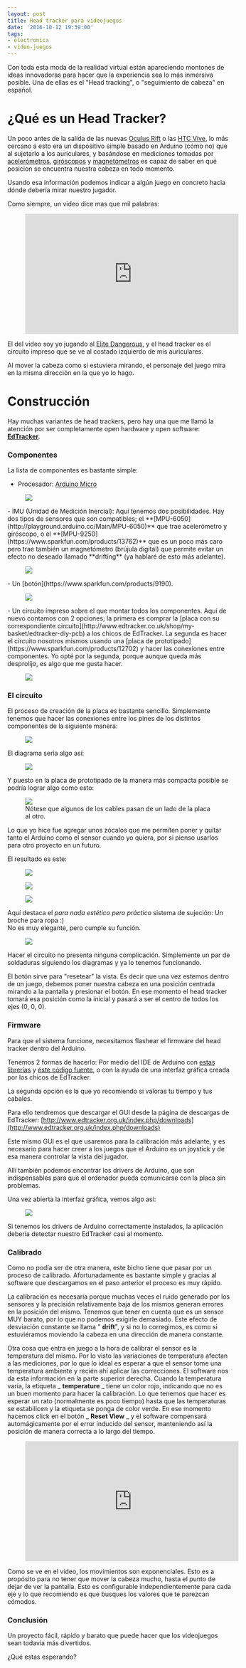 ```yaml
---
layout: post
title: Head tracker para videojuegos
date: '2016-10-12 19:39:00'
tags:
- electronica
- video-juegos
---
```


Con toda esta moda de la realidad virtual están apareciendo montones de ideas innovadoras para hacer que la experiencia sea lo más inmersiva posible. Una de ellas es el "Head tracking", o "seguimiento de cabeza" en español.

# ¿Qué es un Head Tracker?

Un poco antes de la salida de las nuevas [Oculus Rift](https://www3.oculus.com/en-us/rift/) o las [HTC Vive](https://www.vive.com/eu/product/), lo más cercano a esto era un dispositivo simple basado en Arduino (cómo no) que al sujetarlo a los auriculares, y basándose en mediciones tomadas por [acelerómetros](https://es.wikipedia.org/wiki/Aceler%C3%B3metro), [giróscopos](https://es.wikipedia.org/wiki/Gir%C3%B3scopo) y [magnetómetros](https://es.wikipedia.org/wiki/Magnet%C3%B3metro) es capaz de saber en qué posicion se encuentra nuestra cabeza en todo momento.

Usando esa información podemos indicar a algún juego en concreto hacia dónde debería mirar nuestro jugador.

Como siempre, un video dice mas que mil palabras:

<figure class="kg-embed-card"><iframe width="480" height="270" src="https://www.youtube.com/embed/GazOjrQ30fo?feature=oembed" frameborder="0" allow="autoplay; encrypted-media" allowfullscreen></iframe></figure>

El del video soy yo jugando al [Elite Dangerous](https://www.elitedangerous.com/), y el head tracker es el circuito impreso que se ve al costado izquierdo de mis auriculares.

Al mover la cabeza como si estuviera mirando, el personaje del juego mira en la misma dirección en la que yo lo hago.

# Construcción

Hay muchas variantes de head trackers, pero hay una que me llamó la atención por ser completamente open hardware y open software: **[EdTracker](http://www.edtracker.org.uk/)**.

### Componentes

La lista de componentes es bastante simple:

- Procesador: [Arduino Micro](https://www.arduino.cc/en/Main/ArduinoBoardMicro)
<figure class="kg-image-card"><img src="/content/images/2018/08/arduino.jpg" class="kg-image"></figure>
- IMU (Unidad de Medición Inercial): Aquí tenemos dos posibilidades. Hay dos tipos de sensores que son compatibles; el **[MPU-6050](http://playground.arduino.cc/Main/MPU-6050)** que trae acelerómetro y giróscopo, o el **[MPU-9250](https://www.sparkfun.com/products/13762)** que es un poco más caro pero trae también un magnetómetro (brújula digital) que permite evitar un efecto no deseado llamado **drifting** (ya hablaré de esto más adelante). &nbsp;
<figure class="kg-image-card"><img src="/content/images/2018/08/accelerometer.jpg" class="kg-image"></figure>
- Un [botón](https://www.sparkfun.com/products/9190). 
<figure class="kg-image-card"><img src="/content/images/2018/08/button.jpg" class="kg-image"></figure>
- Un circuito impreso sobre el que montar todos los componentes. Aquí de nuevo contamos con 2 opciones; la primera es comprar la [placa con su correspondiente circuito](http://www.edtracker.co.uk/shop/my-basket/edtracker-diy-pcb) a los chicos de EdTracker. La segunda es hacer el circuito nosotros mismos usando una [placa de prototipado](https://www.sparkfun.com/products/12702) y hacer las conexiones entre componentes. Yo opté por la segunda, porque aunque queda más desprolijo, es algo que me gusta hacer. 
<figure class="kg-image-card"><img src="/content/images/2018/08/protoboard.jpg" class="kg-image"></figure>

### El circuito

El proceso de creación de la placa es bastante sencillo. Simplemente tenemos que hacer las conexiones entre los pines de los distintos componentes de la siguiente manera:

<figure class="kg-image-card"><img src="/content/images/2018/08/pinout.png" class="kg-image"></figure>

El diagrama sería algo así:

<figure class="kg-image-card"><img src="/content/images/2018/08/circuit-1.png" class="kg-image"></figure>

Y puesto en la placa de prototipado de la manera más compacta posible se podría lograr algo como esto:

<figure class="kg-image-card"><img src="/content/images/2018/08/circuit2.png" class="kg-image"><figcaption>Nótese que algunos de los cables pasan de un lado de la placa al otro.</figcaption></figure>

Lo que yo hice fue agregar unos zócalos que me permiten poner y quitar tanto el Arduino como el sensor cuando yo quiera, por si pienso usarlos para otro proyecto en un futuro.

El resultado es este:

<figure class="kg-image-card"><img src="/content/images/2018/08/headtracker1.jpg" class="kg-image"></figure><figure class="kg-image-card"><img src="/content/images/2018/08/headtracker2.jpg" class="kg-image"></figure><figure class="kg-image-card"><img src="/content/images/2018/08/headtracker3.jpg" class="kg-image"></figure>

Aquí destaca el _para nada estético pero práctico_ sistema de sujeción: Un broche para ropa :)  
No es muy elegante, pero cumple su función.

<figure class="kg-image-card"><img src="/content/images/2018/08/headtracker4.jpg" class="kg-image"></figure>

Hacer el circuito no presenta ninguna complicación. Simplemente un par de soldaduras siguiendo los diagramas y ya lo tenemos funcionando.

El botón sirve para "resetear" la vista. Es decir que una vez estemos dentro de un juego, debemos poner nuestra cabeza en una posición centrada mirando a la pantalla y presionar el botón. En ese momento el head tracker tomará esa posición como la inicial y pasará a ser el centro de todos los ejes (0, 0, 0).

### Firmware

Para que el sistema funcione, necesitamos flashear el firmware del head tracker dentro del Arduino.

Tenemos 2 formas de hacerlo: Por medio del IDE de Arduino con [estas librerías](https://github.com/brumster/EDTracker2_ArduinoHardware) y [éste código fuente](https://github.com/brumster/EDTracker2), o con la ayuda de una interfaz gráfica creada por los chicos de EdTracker.

La segunda opción es la que yo recomiendo si valoras tu tiempo y tus cabales.

Para ello tendremos que descargar el GUI desde la página de descargas de EdTracker: [http://www.edtracker.org.uk/index.php/downloads](http://www.edtracker.org.uk/index.php/downloads)

Este mismo GUI es el que usaremos para la calibración más adelante, y es necesario para hacer creer a los juegos que el Arduino es un joystick y de esa manera controlar la vista del jugador.

Allí también podemos encontrar los drivers de Arduino, que son indispensables para que el ordenador pueda comunicarse con la placa sin problemas.

Una vez abierta la interfaz gráfica, vemos algo así:

<figure class="kg-image-card"><img src="/content/images/2018/08/config.jpg" class="kg-image"></figure>

Si tenemos los drivers de Arduino correctamente instalados, la aplicación debería detectar nuestro EdTracker casi al momento.

### Calibrado

Como no podía ser de otra manera, este bicho tiene que pasar por un proceso de calibrado. Afortunadamente es bastante simple y gracias al software que descargamos en el paso anterior el proceso es muy rápido.

La calibración es necesaria porque muchas veces el ruido generado por los sensores y la precisión relativamente baja de los mismos generan errores en la posición del mismo. Tenemos que tener en cuenta que es un sensor MUY barato, por lo que no podemos exigirle demasiado. Este efecto de desviación constante se llama " **drift**", y si no lo corregimos, es como si estuviéramos moviendo la cabeza en una dirección de manera constante.

Otra cosa que entra en juego a la hora de calibrar el sensor es la temperatura del mismo. Por lo visto las variaciones de temperatura afectan a las mediciones, por lo que lo ideal es esperar a que el sensor tome una temperatura ambiente y recién ahí aplicar las correcciones. El software nos da esta información en la parte superior derecha. Cuando la temperatura varía, la etiqueta _ **temperature** _ tiene un color rojo, indicando que no es un buen momento para hacer la calibración. Lo que tenemos que hacer es esperar un rato (normalmente es poco tiempo) hasta que las temperaturas se estabilicen y la etiqueta se ponga de color verde. En ese momento hacemos click en el botón _ **Reset View** _ y el software compensará automágicamente por el error inducido del sensor, manteniendo así la posición de manera correcta a lo largo del tiempo.

<figure class="kg-embed-card"><iframe width="480" height="270" src="https://www.youtube.com/embed/RToMDDz6K3A?feature=oembed" frameborder="0" allow="autoplay; encrypted-media" allowfullscreen></iframe></figure>

Como se ve en el video, los movimientos son exponenciales. Esto es a propósito para no tener que mover la cabeza mucho, hasta el punto de dejar de ver la pantalla. Esto es configurable independientemente para cada eje y lo que recomiendo es que busques los valores que te parezcan cómodos.

### Conclusión

Un proyecto fácil, rápido y barato que puede hacer que los videojuegos sean todavía más divertidos.

¿Qué estas esperando?

